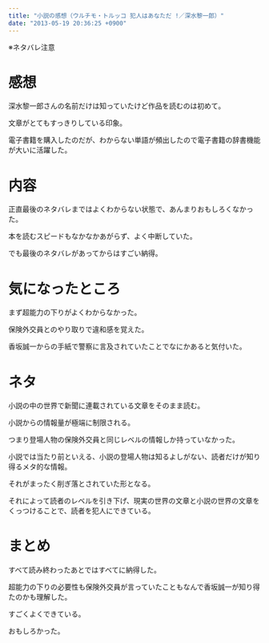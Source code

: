 ```yaml
---
title: "小説の感想（ウルチモ・トルッコ 犯人はあなただ !／深水黎一郎）"
date: "2013-05-19 20:36:25 +0900"
---
```


※ネタバレ注意

# 感想

深水黎一郎さんの名前だけは知っていたけど作品を読むのは初めて。

文章がとてもすっきりしている印象。

電子書籍を購入したのだが、わからない単語が頻出したので電子書籍の辞書機能が大いに活躍した。

# 内容

正直最後のネタバレまではよくわからない状態で、あんまりおもしろくなかった。

本を読むスピードもなかなかあがらず、よく中断していた。

でも最後のネタバレがあってからはすごい納得。

# 気になったところ

まず超能力の下りがよくわからなかった。

保険外交員とのやり取りで違和感を覚えた。

香坂誠一からの手紙で警察に言及されていたことでなにかあると気付いた。

# ネタ

小説の中の世界で新聞に連載されている文章をそのまま読む。

小説からの情報量が極端に制限される。

つまり登場人物の保険外交員と同じレベルの情報しか持っていなかった。

小説では当たり前といえる、小説の登場人物は知るよしがない、読者だけが知り得るメタ的な情報。

それがまったく削ぎ落とされていた形となる。

それによって読者のレベルを引き下げ、現実の世界の文章と小説の世界の文章をくっつけることで、読者を犯人にできている。

# まとめ

すべて読み終わったあとではすべてに納得した。

超能力の下りの必要性も保険外交員が言っていたこともなんで香坂誠一が知り得たのかも理解した。

すごくよくできている。

おもしろかった。

